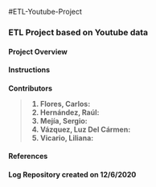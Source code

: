 #ETL-Youtube-Project

<h3>ETL Project based on Youtube data

<h4>Project Overview


<h4>Instructions


<h4>Contributors  


>1. Flores, Carlos:  
>2. Hernández, Raúl:  
>3. Mejía, Sergio:  
>4. Vázquez, Luz Del Cármen:  
>5. Vicario, Liliana:  
  
<h4>References

<h4>Log
  Repository created on 12/6/2020
  

